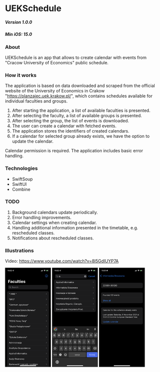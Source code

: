 # UEKSchedule

##### Version 1.0.0
##### Min iOS: 15.0

### About
UEKSchedule is an app that allows to create calendar with events from "Cracow University of Economics" public schedule.

### How it works
The application is based on data downloaded and scraped from the official website of the University of Economics in Crakow "https://planzajec.uek.krakow.pl/", 
which contains schedules available for individual faculties and groups.

1. After starting the application, a list of available faculties is presented.
2. After selecting the faculty, a list of available groups is presented.
3. After selecting the group, the list of events is downloaded.
4. The user can create a calendar with fetched events. 
5. The application stores the identifiers of created calendars. 
6. If a calendar for selected group already exists, we have the option to update the calendar.

Calendar permission is required. The application includes basic error handling.

### Technologies
- SwiftSoup
- SwiftUI
- Combine

### TODO
1. Background calendars update periodically.
2. Error handling improvements.
3. Calendar settings when creating calendar.
4. Handling additional information presented in the timetable, e.g. rescheduled classes.
5. Notifications about rescheduled classes.

### Illustrations

Video: https://www.youtube.com/watch?v=8l5GdIUYP7A

<img src="https://github.com/SebastianStasz/UEKSchedule/blob/master/Screenshots/UEK%20Schedule%201.PNG" width="30%" height="30%">
<img src="https://github.com/SebastianStasz/UEKSchedule/blob/master/Screenshots/UEK%20Schedule%202.PNG" width="30%" height="30%">
<img src="https://github.com/SebastianStasz/UEKSchedule/blob/master/Screenshots/UEK%20Schedule%203.PNG" width="30%" height="30%">
